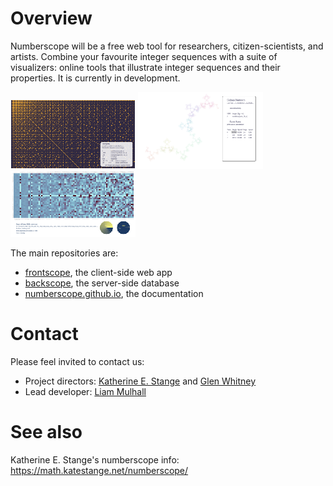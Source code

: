 # Overview
Numberscope will be a free web tool for researchers, citizen-scientists, and artists.  Combine your favourite integer sequences with a suite of visualizers:  online tools that illustrate integer sequences and their properties.  It is currently in development.

![Example1](/assets/example-diff-200.png) ![Example2](/assets/example-turtle-200.png) ![Example3](/assets/example-stats-200.png)

The main repositories are:
- [frontscope](https://github.com/numberscope/frontscope), the client-side web app
- [backscope](https://github.com/numberscope/backscope), the server-side database
- [numberscope.github.io](https://github.com/numberscope/numberscope.github.io), the documentation

# Contact
Please feel invited to contact us:
- Project directors:  [Katherine E. Stange](https://math.katestange.net) and [Glen Whitney](http://studioinfinity.org/)
- Lead developer:  [Liam Mulhall](https://liammulhall.com/)

# See also
Katherine E. Stange's numberscope info: https://math.katestange.net/numberscope/
